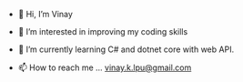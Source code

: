 - 👋 Hi, I’m Vinay
- 👀 I’m interested in improving my coding skills
- 🌱 I’m currently learning  C# and dotnet core with web API.

- 📫 How to reach me ... vinay.k.lpu@gmail.com

<!---
vinay161/vinay161 is a ✨ special ✨ repository because its `README.md` (this file) appears on your GitHub profile.
You can click the Preview link to take a look at your changes.
--->
